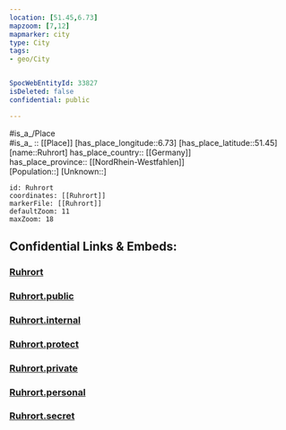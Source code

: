 ```yaml
---
location: [51.45,6.73] 
mapzoom: [7,12] 
mapmarker: city 
type: City
tags:
- geo/City


SpocWebEntityId: 33827
isDeleted: false
confidential: public

---
```

#is_a_/Place  
#is_a_ :: [[Place]] 
[has_place_longitude::6.73] 
[has_place_latitude::51.45] 
[name::Ruhrort] 
has_place_country:: [[Germany]]  
has_place_province:: [[NordRhein-Westfahlen]]  
[Population::] 
[Unknown::] 


```leaflet
id: Ruhrort
coordinates: [[Ruhrort]] 
markerFile: [[Ruhrort]] 
defaultZoom: 11 
maxZoom: 18
```


## Confidential Links & Embeds: 

### [Ruhrort](/_Standards/Earth/Continent/Europe/Europe~Central/Germany/Germany~West/Nordrhein-Westfalen/counties~NW/Duisburg/Ruhrort.md) 

### [Ruhrort.public](/_public/Earth/Continent/Europe/Europe~Central/Germany/Germany~West/Nordrhein-Westfalen/counties~NW/Duisburg/Ruhrort.public.md) 

### [Ruhrort.internal](/_internal/Earth/Continent/Europe/Europe~Central/Germany/Germany~West/Nordrhein-Westfalen/counties~NW/Duisburg/Ruhrort.internal.md) 

### [Ruhrort.protect](/_protect/Earth/Continent/Europe/Europe~Central/Germany/Germany~West/Nordrhein-Westfalen/counties~NW/Duisburg/Ruhrort.protect.md) 

### [Ruhrort.private](/_private/Earth/Continent/Europe/Europe~Central/Germany/Germany~West/Nordrhein-Westfalen/counties~NW/Duisburg/Ruhrort.private.md) 

### [Ruhrort.personal](/_personal/Earth/Continent/Europe/Europe~Central/Germany/Germany~West/Nordrhein-Westfalen/counties~NW/Duisburg/Ruhrort.personal.md) 

### [Ruhrort.secret](/_secret/Earth/Continent/Europe/Europe~Central/Germany/Germany~West/Nordrhein-Westfalen/counties~NW/Duisburg/Ruhrort.secret.md)

